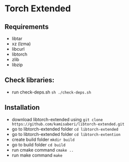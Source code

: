# Torch Extended
## Requirements
- libtar
- xz (lzma)
- libcurl
- libtorch
- zlib
- libzip
## Check libraries:
- run check-deps.sh `sh ./check-deps.sh`
## Installation
- download libtorch-extended using `git clone https://github.com/kamisaberi/libtorch-extended.git`
- go to libtorch-extended folder `cd libtorch-extended`
- go to libtorch-extended folder `cd libtorch-extention`
- create build folder `mkdir build`
- go to build folder `cd build`
- run cmake command `cmake ..`
- run make command `make`


